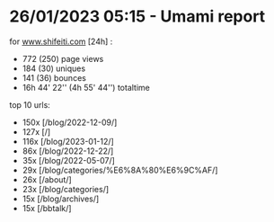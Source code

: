 # 26/01/2023 05:15 - Umami report
for www.shifeiti.com [24h] :

 - 772 (250) page views
 - 184 (30) uniques
 - 141 (36) bounces
 - 16h 44' 22'' (4h 55' 44'') totaltime


top 10 urls:
 - 150x [/blog/2022-12-09/]
 - 127x [/]
 - 116x [/blog/2023-01-12/]
 - 86x [/blog/2022-12-22/]
 - 35x [/blog/2022-05-07/]
 - 29x [/blog/categories/%E6%8A%80%E6%9C%AF/]
 - 26x [/about/]
 - 23x [/blog/categories/]
 - 15x [/blog/archives/]
 - 15x [/bbtalk/]


